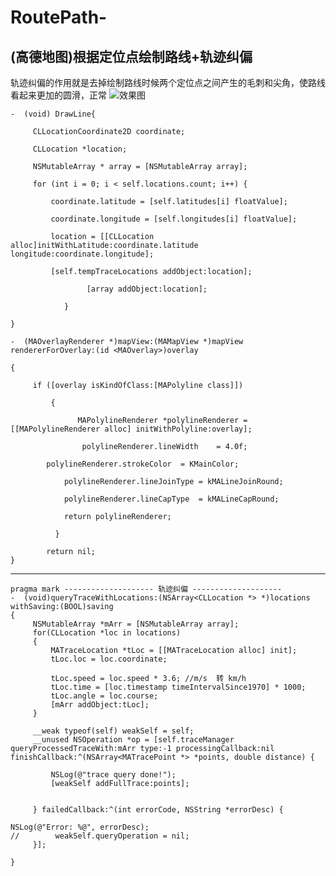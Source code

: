 # RoutePath-
## (高德地图)根据定位点绘制路线+轨迹纠偏
轨迹纠偏的作用就是去掉绘制路线时候两个定位点之间产生的毛刺和尖角，使路线看起来更加的圆滑，正常
![效果图][image-1]

	-  (void) DrawLine{
	
		 CLLocationCoordinate2D coordinate;
	
		 CLLocation *location;
	
		 NSMutableArray * array = [NSMutableArray array];
	
		 for (int i = 0; i < self.locations.count; i++) {
	
			 coordinate.latitude = [self.latitudes[i] floatValue];
	
			 coordinate.longitude = [self.longitudes[i] floatValue];
	
			 location = [[CLLocation alloc]initWithLatitude:coordinate.latitude longitude:coordinate.longitude];
	
			 [self.tempTraceLocations addObject:location];
	
	                 [array addObject:location];
	
	            }
	
	}
	
	-  (MAOverlayRenderer *)mapView:(MAMapView *)mapView rendererForOverlay:(id <MAOverlay>)overlay
	
	{
	
	     if ([overlay isKindOfClass:[MAPolyline class]])
	
	         {
	
	               MAPolylineRenderer *polylineRenderer = [[MAPolylineRenderer alloc] initWithPolyline:overlay];
	
	                polylineRenderer.lineWidth    = 4.0f;
	
			polylineRenderer.strokeColor  = KMainColor;
	
		        polylineRenderer.lineJoinType = kMALineJoinRound;
	
	 	        polylineRenderer.lineCapType  = kMALineCapRound;
	
	 	        return polylineRenderer;
	
	          }
	
	        return nil;
	}
---- 
	pragma mark -------------------- 轨迹纠偏 --------------------
	-  (void)queryTraceWithLocations:(NSArray<CLLocation *> *)locations withSaving:(BOOL)saving
	{
		 NSMutableArray *mArr = [NSMutableArray array];
		 for(CLLocation *loc in locations)
		 {
			 MATraceLocation *tLoc = [[MATraceLocation alloc] init];
			 tLoc.loc = loc.coordinate;
	
			 tLoc.speed = loc.speed * 3.6; //m/s  转 km/h
			 tLoc.time = [loc.timestamp timeIntervalSince1970] * 1000;
			 tLoc.angle = loc.course;
			 [mArr addObject:tLoc];
		 }
	
		 __weak typeof(self) weakSelf = self;
		 __unused NSOperation *op = [self.traceManager queryProcessedTraceWith:mArr type:-1 processingCallback:nil  finishCallback:^(NSArray<MATracePoint *> *points, double distance) {
	
			 NSLog(@"trace query done!");
			 [weakSelf addFullTrace:points];
	
	
		 } failedCallback:^(int errorCode, NSString *errorDesc) {
	
	NSLog(@"Error: %@", errorDesc);
	//        weakSelf.queryOperation = nil;
		 }];
	
	}

[image-1]:	https://ooo.0o0.ooo/2017/06/21/594a33c7e4f8f.png